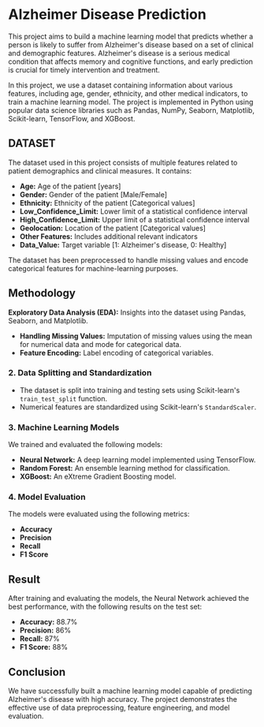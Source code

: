
# Alzheimer Disease Prediction

This project aims to build a machine learning model that predicts whether a person is likely to suffer from Alzheimer's disease based on a set of clinical and demographic features. Alzheimer's disease is a serious medical condition that affects memory and cognitive functions, and early prediction is crucial for timely intervention and treatment.

In this project, we use a dataset containing information about various features, including age, gender, ethnicity, and other medical indicators, to train a machine learning model. The project is implemented in Python using popular data science libraries such as Pandas, NumPy, Seaborn, Matplotlib, Scikit-learn, TensorFlow, and XGBoost.


## DATASET
The dataset used in this project consists of multiple features related to patient demographics and clinical measures. It contains:

- **Age:** Age of the patient [years]
- **Gender:** Gender of the patient [Male/Female]
- **Ethnicity:** Ethnicity of the patient [Categorical values]
- **Low_Confidence_Limit:** Lower limit of a statistical confidence interval
- **High_Confidence_Limit:** Upper limit of a statistical confidence interval
- **Geolocation:** Location of the patient [Categorical values]
- **Other Features:** Includes additional relevant indicators
- **Data_Value:** Target variable [1: Alzheimer's disease, 0: Healthy]

The dataset has been preprocessed to handle missing values and encode categorical features for machine-learning purposes.
## Methodology
**Exploratory Data Analysis (EDA):** Insights into the dataset using Pandas, Seaborn, and Matplotlib.
- **Handling Missing Values:** Imputation of missing values using the mean for numerical data and mode for categorical data.
- **Feature Encoding:** Label encoding of categorical variables.

### 2. Data Splitting and Standardization
- The dataset is split into training and testing sets using Scikit-learn's `train_test_split` function.
- Numerical features are standardized using Scikit-learn's `StandardScaler`.

### 3. Machine Learning Models
We trained and evaluated the following models:
- **Neural Network:** A deep learning model implemented using TensorFlow.
- **Random Forest:** An ensemble learning method for classification.
- **XGBoost:** An eXtreme Gradient Boosting model.

### 4. Model Evaluation
The models were evaluated using the following metrics:
- **Accuracy**
- **Precision**
- **Recall**
- **F1 Score**
## Result
After training and evaluating the models, the Neural Network achieved the best performance, with the following results on the test set:
- **Accuracy:** 88.7%
- **Precision:** 86%
- **Recall:** 87%
- **F1 Score:** 88%

## Conclusion
We have successfully built a machine learning model capable of predicting Alzheimer's disease with high accuracy. The project demonstrates the effective use of data preprocessing, feature engineering, and model evaluation.
